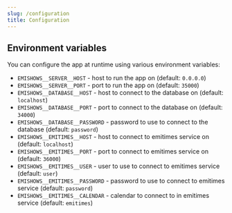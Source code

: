 ```yaml
---
slug: /configuration
title: Configuration
---
```


## Environment variables

You can configure the app at runtime using various environment variables:

- `EMISHOWS__SERVER__HOST` -
  host to run the app on
  (default: `0.0.0.0`)
- `EMISHOWS__SERVER__PORT` -
  port to run the app on
  (default: `35000`)
- `EMISHOWS__DATABASE__HOST` -
  host to connect to the database on
  (default: `localhost`)
- `EMISHOWS__DATABASE__PORT` -
  port to connect to the database on
  (default: `34000`)
- `EMISHOWS__DATABASE__PASSWORD` -
  password to use to connect to the database
  (default: `password`)
- `EMISHOWS__EMITIMES__HOST` -
  host to connect to emitimes service on
  (default: `localhost`)
- `EMISHOWS__EMITIMES__PORT` -
  port to connect to emitimes service on
  (default: `36000`)
- `EMISHOWS__EMITIMES__USER` -
  user to use to connect to emitimes service
  (default: `user`)
- `EMISHOWS__EMITIMES__PASSWORD` -
  password to use to connect to emitimes service
  (default: `password`)
- `EMISHOWS__EMITIMES__CALENDAR` -
  calendar to connect to in emitimes service
  (default: `emitimes`)
